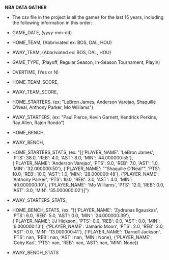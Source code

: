 **NBA DATA GATHER**
- The csv file in the project is all the games for the last 15 years, including the following information in this order:

- GAME_DATE, (yyyy-mm-dd)
- HOME_TEAM, (Abbriviated ex: BOS, DAL, HOU)
- AWAY_TEAM, (Abbriviated ex: BOS, DAL, HOU)
- GAME_TYPE, (Playoff, Regular Season, In-Season Tournament, Playin)
- OVERTIME, (Yes or N)
- HOME_TEAM_SCORE,
- AWAY_TEAM_SCORE,
- HOME_STARTERS, (ex: "LeBron James, Anderson Varejao, Shaquille O'Neal, Anthony Parker, Mo Williams")
- AWAY_STARTERS,  (ex: "Paul Pierce, Kevin Garnett, Kendrick Perkins, Ray Allen, Rajon Rondo")
- HOME_BENCH, 
- AWAY_BENCH,
- HOME_STARTERS_STATS, (ex: "[{'PLAYER_NAME': 'LeBron James', 'PTS': 38.0, 'REB': 4.0, 'AST': 8.0, 'MIN': '44.000000:55'}, {'PLAYER_NAME': 'Anderson Varejao', 'PTS': 9.0, 'REB': 7.0, 'AST': 1.0, 'MIN': '32.000000:50'}, {'PLAYER_NAME': ""Shaquille O'Neal"", 'PTS': 10.0, 'REB': 10.0, 'AST': 1.0, 'MIN': '28.000000:48'}, {'PLAYER_NAME': 'Anthony Parker', 'PTS': 10.0, 'REB': 3.0, 'AST': 4.0, 'MIN': '40.000000:10'}, {'PLAYER_NAME': 'Mo Williams', 'PTS': 12.0, 'REB': 0.0, 'AST': 3.0, 'MIN': '35.000000:02'}]")
- AWAY_STARTERS_STATS,
- HOME_BENCH_STATS, (ex: "[{'PLAYER_NAME': 'Zydrunas Ilgauskas', 'PTS': 6.0, 'REB': 5.0, 'AST': 0.0, 'MIN': '24.000000:39'},  {'PLAYER_NAME': 'JJ Hickson', 'PTS': 0.0, 'REB': 0.0, 'AST': 0.0, 'MIN': '6.000000:13'}, {'PLAYER_NAME': 'Jamario Moon', 'PTS': 2.0, 'REB': 2.0, 'AST': 0.0, 'MIN': '13.000000:41'}, {'PLAYER_NAME': 'Darnell Jackson', 'PTS': nan, 'REB': nan, 'AST': nan, 'MIN': None}, {'PLAYER_NAME': 'Coby Karl', 'PTS': nan, 'REB': nan, 'AST': nan, 'MIN': None})
- AWAY_BENCH_STATS

